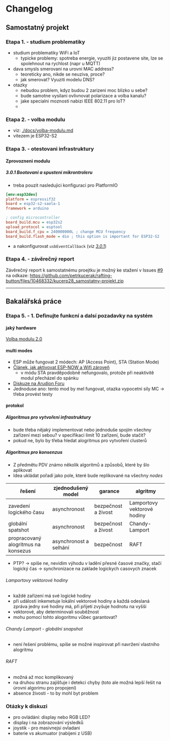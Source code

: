 # Changelog

## Samostatný projekt

### Etapa 1. - studium problematiky

- studium problematiky WiFi a IoT
  - typicke problemy: spotreba energie, vyuziti jiz postavene site, lze se spolehnout na rychlost (napr u MQTT)
- dava smysls smerovani na urovni MAC address?
  - teoreticky ano, nikde se neuziva, proce?
  - jak smerovat? Vyuziti modelu DNS?
- otazky
  - nebudou problem, kdyz budou 2 zarizeni moc blizko u sebe?
  - bude samotne vysilani ovlivnovat polarizace a volba kanalu?
  - jake specialni moznosti nabizi IEEE 802.11 pro IoT?
  - 

### Etapa 2. - volba modulu

- viz: [./docs/volba-modulu.md](./docs/volba-modulu.md)
- vitezem je ESP32-S2

### Etapa 3. - otestovani infrastruktury
#### Zprovozneni modulu

##### 3.0.1 Bootovani a spusteni mikrontroleru

- treba pouzit nasledujici konfiguraci pro PlatformIO
```ini
[env:esp32dev]
platform = espressif32
board = esp32-s2-saola-1
framework = arduino

; config microcontroller
board_build.mcu = esp32s2
upload_protocol = esptool
board_build.f_cpu = 240000000L ; change MCU frequency
board_build.flash_mode = dio ; this option is important for ESP32-S2
```
- a nakonfigurovat `usbEventCallback` (*viz [3.0.1](https://github.com/petrkucerak/rafting-button/releases/tag/3.0.1)*)


### Etapa 4. - závěrečný report

Závěrečný report k samostatnému proejtku je možný ke stažení v Issues [#9](https://github.com/petrkucerak/rafting-button/issues/9) na odkaze: https://github.com/petrkucerak/rafting-button/files/10468332/kucerp28_samostatny-projekt.zip

---

## Bakalářská práce

### Etapa 5. - 1. Definujte funkcní a dalsí pozadavky na systém

#### jaký hardware

[Volba modulu 2.0](docs/volba-modulu.md)

#### multi modes

- ESP může fungovat 2 módech: AP (Access Point), STA (Station Mode)
- [Článek, jak aktivovat ESP-NOW a Wifi zároveň](https://www.electrosoftcloud.com/en/esp32-wifi-and-esp-now-simultaneously/)
  - v módu STA pravděpodobně nefungovalo, protože při neaktivitě modul přecházel do spánku
- [Diskuze na Arudion Foru](https://forum.arduino.cc/t/use-esp-now-and-wifi-simultaneously-on-esp32/1034555/16)
- Jednoduse ano: tento mod by mel fungovat, otazka vypocetni sily MC -> třeba provést testy

#### protokol

##### Algoritmus pro vytvoření infrastruktury

- bude třeba nějaký implementovat nebo jednoduše spojím všechny zařízení mezi sebou? v specifikaci limit 10 zařízení, bude stačit?
- pokud ne, bylo by třeba hledat alogritmus pro vytvoření clusterů

##### Algoritmus pro konsenzus

- Z předmětu PDV známo několik algoritmů a způsobů, které by šlo aplikovat
- Idea ukládat pořadí jako pole, které bude replikované na všechny *nodes*

| řešení                              | zjednodušený model     | garance             | algritmy                    |
| ----------------------------------- | ---------------------- | ------------------- | --------------------------- |
| zavedení logického času             | asynchronost           | bezpečnost a živost | Lamportovy vektorové hodiny |
| globální spatshot                   | asynchronost           | bezpečnost a živost | Chandy-Lamport              |
| propracovaný alogritmus na konsezus | asynchronost a selhání | bezpečnost          | RAFT                        |

- PTP? -> spíše ne, nevidím výhodu v ladění přesné časové značky, stačí logický čas -> synchronizace na zaklade logickych casovych znacek

###### Lamportovy vektorové hodiny

- každé zařízení má své logické hodiny
- při události inkemetuje lokální vektorové hodiny a každá odeslaná zpráva jedny své hodiny má, při přijetí zvyšuje hodnotu na vyšší
- vektorové, aby determinovali souběžnost
- mohu pomocí tohto alogoritmu vůbec garantovat?

###### Chandy Lamport - globální snapshot

- není řešení problému, spíše se možné inspirovat při navržení vlastního alogritmu

###### RAFT

- možná až moc komplikovaný
- na druhou stranu zajišťuje i detekci chyby (toto ale možná lepší řešit na úrovni algorimu pro propojení)
- absence živosti - to by mohl byt problem

### Otázky k diskuzi
- pro ovládání: display nebo RGB LED?
- display i na zobrazování výsledků
- joystik - pro masivnejsi ovladani
- baterie vs akumuator (nabijeni z USB)